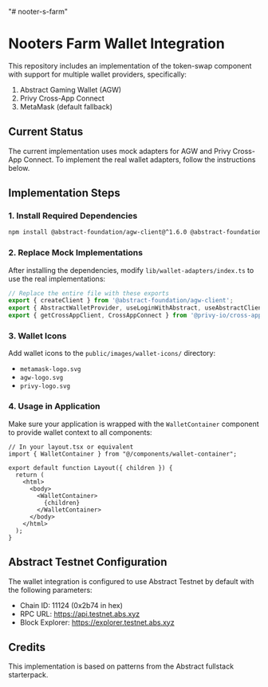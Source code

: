 "# nooter-s-farm" 

# Nooters Farm Wallet Integration

This repository includes an implementation of the token-swap component with support for multiple wallet providers, specifically:

1. Abstract Gaming Wallet (AGW)
2. Privy Cross-App Connect
3. MetaMask (default fallback)

## Current Status

The current implementation uses mock adapters for AGW and Privy Cross-App Connect. To implement the real wallet adapters, follow the instructions below.

## Implementation Steps

### 1. Install Required Dependencies

```bash
npm install @abstract-foundation/agw-client@^1.6.0 @abstract-foundation/agw-react@^1.6.0 @privy-io/cross-app-connect@^0.1.8
```

### 2. Replace Mock Implementations

After installing the dependencies, modify `lib/wallet-adapters/index.ts` to use the real implementations:

```typescript
// Replace the entire file with these exports
export { createClient } from '@abstract-foundation/agw-client';
export { AbstractWalletProvider, useLoginWithAbstract, useAbstractClient, useAGW } from '@abstract-foundation/agw-react';
export { getCrossAppClient, CrossAppConnect } from '@privy-io/cross-app-connect';
```

### 3. Wallet Icons

Add wallet icons to the `public/images/wallet-icons/` directory:
- `metamask-logo.svg`
- `agw-logo.svg`
- `privy-logo.svg`

### 4. Usage in Application

Make sure your application is wrapped with the `WalletContainer` component to provide wallet context to all components:

```tsx
// In your layout.tsx or equivalent
import { WalletContainer } from "@/components/wallet-container";

export default function Layout({ children }) {
  return (
    <html>
      <body>
        <WalletContainer>
          {children}
        </WalletContainer>
      </body>
    </html>
  );
}
```

## Abstract Testnet Configuration

The wallet integration is configured to use Abstract Testnet by default with the following parameters:

- Chain ID: 11124 (0x2b74 in hex)
- RPC URL: https://api.testnet.abs.xyz
- Block Explorer: https://explorer.testnet.abs.xyz

## Credits

This implementation is based on patterns from the Abstract fullstack starterpack. 
